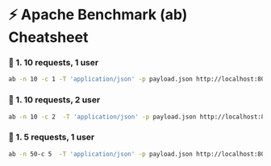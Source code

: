 
# ⚡ Apache Benchmark (ab) Cheatsheet
### 🔹 1. 10 requests, 1 user
```bash
ab -n 10 -c 1 -T 'application/json' -p payload.json http://localhost:8081/payments
```




### 🔹 1. 10 requests, 2 user
```bash
ab -n 10 -c 2  -T 'application/json' -p payload.json http://localhost:8080/payments
```

### 🔹 1. 5 requests, 1 user
```bash
ab -n 50-c 5  -T 'application/json' -p payload.json http://localhost:8081/payments
```
